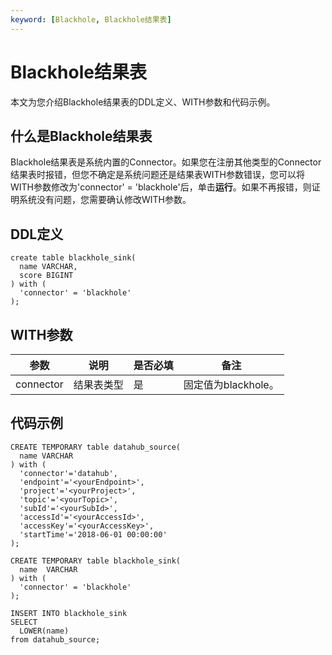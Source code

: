 ```yaml
---
keyword: [Blackhole, Blackhole结果表]
---
```


# Blackhole结果表

本文为您介绍Blackhole结果表的DDL定义、WITH参数和代码示例。

## 什么是Blackhole结果表

Blackhole结果表是系统内置的Connector。如果您在注册其他类型的Connector结果表时报错，但您不确定是系统问题还是结果表WITH参数错误，您可以将WITH参数修改为'connector' = 'blackhole'后，单击**运行**。如果不再报错，则证明系统没有问题，您需要确认修改WITH参数。

## DDL定义

```
create table blackhole_sink(
  name VARCHAR,
  score BIGINT
) with (
  'connector' = 'blackhole'
);
```

## WITH参数

|参数|说明|是否必填|备注|
|--|--|----|--|
|connector|结果表类型|是|固定值为blackhole。|

## 代码示例

```
CREATE TEMPORARY table datahub_source(
  name VARCHAR
) with (
  'connector'='datahub',
  'endpoint'='<yourEndpoint>',
  'project'='<yourProject>',
  'topic'='<yourTopic>',
  'subId'='<yourSubId>',
  'accessId'='<yourAccessId>',
  'accessKey'='<yourAccessKey>',
  'startTime'='2018-06-01 00:00:00'
);

CREATE TEMPORARY table blackhole_sink(
  name  VARCHAR  
) with (
  'connector' = 'blackhole'
);

INSERT INTO blackhole_sink
SELECT 
  LOWER(name)
from datahub_source;
```

